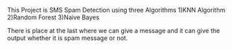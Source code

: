 This Project is SMS Spam Detection using three Algorithms
     1)KNN Algorithm
     2)Random Forest
     3)Naive Bayes
    
 There is place at the last where we can give a message and it can give the output whether it is spam message or not.
